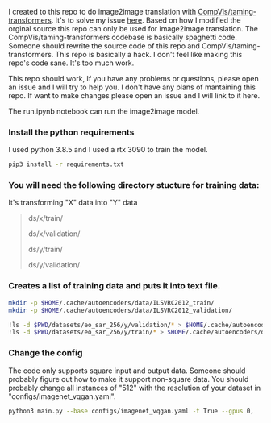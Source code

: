 I created to this repo to do image2image translation with [CompVis/taming-transformers](https://github.com/CompVis/taming-transformers "CompVis/taming-transformers"). It's to solve my issue [here](https://github.com/CompVis/taming-transformers/issues/51). Based on how I modified the orginal source this repo can only be used for image2image translation. The CompVis/taming-transformers codebase is basically spaghetti code. Someone should rewrite the source code of this repo and CompVis/taming-transformers. This repo is basically a hack. I don't feel like making this repo's code sane. It's too much work. 

This repo should work, If you have any problems or questions, please open an issue and I will try to help you. I don't have any plans of mantaining this repo. If want to make changes please open an issue and I will link to it here. 

The run.ipynb notebook can run the image2image model.

### Install the python requirements
I used python 3.8.5 and I used a rtx 3090 to train the model. 

```bash
pip3 install -r requirements.txt

```

### You will need the following directory stucture for training data:

It's transforming "X" data into "Y" data

> ds/x/train/
> 
> ds/x/validation/
> 
> ds/y/train/
> 
> ds/y/validation/

### Creates a list of training data and puts it into text file.

```bash
mkdir -p $HOME/.cache/autoencoders/data/ILSVRC2012_train/
mkdir -p $HOME/.cache/autoencoders/data/ILSVRC2012_validation/

!ls -d $PWD/datasets/eo_sar_256/y/validation/* > $HOME/.cache/autoencoders/data/ILSVRC2012_validation/filelist.txt
!ls -d $PWD/datasets/eo_sar_256/y/train/* > $HOME/.cache/autoencoders/data/ILSVRC2012_train/filelist.txt
```

### Change the config
The code only supports square input and output data. Someone should probably figure out how to make it support non-square data. You should probably change all instances of "512" with the resolution of your dataset in "configs/imagenet_vqgan.yaml".

```bash
python3 main.py --base configs/imagenet_vqgan.yaml -t True --gpus 0,
```


